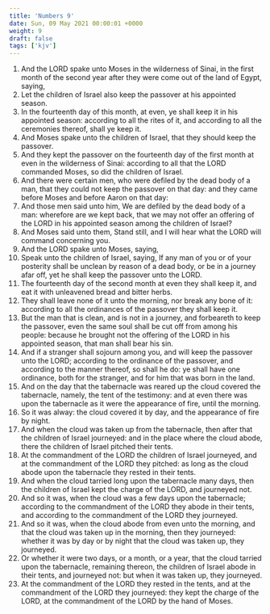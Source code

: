 ```yaml
---
title: 'Numbers 9'
date: Sun, 09 May 2021 00:00:01 +0000
weight: 9
draft: false
tags: ['kjv'] 
---
```


1. And the LORD spake unto Moses in the wilderness of Sinai, in the first month of the second year after they were come out of the land of Egypt, saying,
2. Let the children of Israel also keep the passover at his appointed season.
3. In the fourteenth day of this month, at even, ye shall keep it in his appointed season: according to all the rites of it, and according to all the ceremonies thereof, shall ye keep it.
4. And Moses spake unto the children of Israel, that they should keep the passover.
5. And they kept the passover on the fourteenth day of the first month at even in the wilderness of Sinai: according to all that the LORD commanded Moses, so did the children of Israel.
6. And there were certain men, who were defiled by the dead body of a man, that they could not keep the passover on that day: and they came before Moses and before Aaron on that day:
7. And those men said unto him, We are defiled by the dead body of a man: wherefore are we kept back, that we may not offer an offering of the LORD in his appointed season among the children of Israel?
8. And Moses said unto them, Stand still, and I will hear what the LORD will command concerning you.
9. And the LORD spake unto Moses, saying,
10. Speak unto the children of Israel, saying, If any man of you or of your posterity shall be unclean by reason of a dead body, or be in a journey afar off, yet he shall keep the passover unto the LORD.
11. The fourteenth day of the second month at even they shall keep it, and eat it with unleavened bread and bitter herbs.
12. They shall leave none of it unto the morning, nor break any bone of it: according to all the ordinances of the passover they shall keep it.
13. But the man that is clean, and is not in a journey, and forbeareth to keep the passover, even the same soul shall be cut off from among his people: because he brought not the offering of the LORD in his appointed season, that man shall bear his sin.
14. And if a stranger shall sojourn among you, and will keep the passover unto the LORD; according to the ordinance of the passover, and according to the manner thereof, so shall he do: ye shall have one ordinance, both for the stranger, and for him that was born in the land.
15. And on the day that the tabernacle was reared up the cloud covered the tabernacle, namely, the tent of the testimony: and at even there was upon the tabernacle as it were the appearance of fire, until the morning.
16. So it was alway: the cloud covered it by day, and the appearance of fire by night.
17. And when the cloud was taken up from the tabernacle, then after that the children of Israel journeyed: and in the place where the cloud abode, there the children of Israel pitched their tents.
18. At the commandment of the LORD the children of Israel journeyed, and at the commandment of the LORD they pitched: as long as the cloud abode upon the tabernacle they rested in their tents.
19. And when the cloud tarried long upon the tabernacle many days, then the children of Israel kept the charge of the LORD, and journeyed not.
20. And so it was, when the cloud was a few days upon the tabernacle; according to the commandment of the LORD they abode in their tents, and according to the commandment of the LORD they journeyed.
21. And so it was, when the cloud abode from even unto the morning, and that the cloud was taken up in the morning, then they journeyed: whether it was by day or by night that the cloud was taken up, they journeyed.
22. Or whether it were two days, or a month, or a year, that the cloud tarried upon the tabernacle, remaining thereon, the children of Israel abode in their tents, and journeyed not: but when it was taken up, they journeyed.
23. At the commandment of the LORD they rested in the tents, and at the commandment of the LORD they journeyed: they kept the charge of the LORD, at the commandment of the LORD by the hand of Moses.
